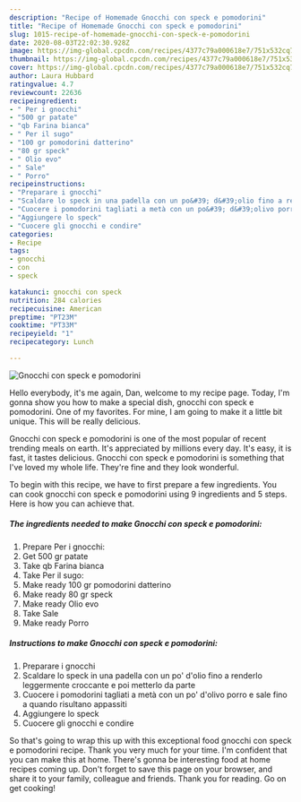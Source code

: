 ```yaml
---
description: "Recipe of Homemade Gnocchi con speck e pomodorini"
title: "Recipe of Homemade Gnocchi con speck e pomodorini"
slug: 1015-recipe-of-homemade-gnocchi-con-speck-e-pomodorini
date: 2020-08-03T22:02:30.928Z
image: https://img-global.cpcdn.com/recipes/4377c79a000618e7/751x532cq70/gnocchi-con-speck-e-pomodorini-recipe-main-photo.jpg
thumbnail: https://img-global.cpcdn.com/recipes/4377c79a000618e7/751x532cq70/gnocchi-con-speck-e-pomodorini-recipe-main-photo.jpg
cover: https://img-global.cpcdn.com/recipes/4377c79a000618e7/751x532cq70/gnocchi-con-speck-e-pomodorini-recipe-main-photo.jpg
author: Laura Hubbard
ratingvalue: 4.7
reviewcount: 22636
recipeingredient:
- " Per i gnocchi"
- "500 gr patate"
- "qb Farina bianca"
- " Per il sugo"
- "100 gr pomodorini datterino"
- "80 gr speck"
- " Olio evo"
- " Sale"
- " Porro"
recipeinstructions:
- "Preparare i gnocchi"
- "Scaldare lo speck in una padella con un po&#39; d&#39;olio fino a renderlo leggermente croccante e poi metterlo da parte"
- "Cuocere i pomodorini tagliati a metà con un po&#39; d&#39;olivo porro e sale fino a quando risultano appassiti"
- "Aggiungere lo speck"
- "Cuocere gli gnocchi e condire"
categories:
- Recipe
tags:
- gnocchi
- con
- speck

katakunci: gnocchi con speck 
nutrition: 284 calories
recipecuisine: American
preptime: "PT23M"
cooktime: "PT33M"
recipeyield: "1"
recipecategory: Lunch

---
```



![Gnocchi con speck e pomodorini](https://img-global.cpcdn.com/recipes/4377c79a000618e7/751x532cq70/gnocchi-con-speck-e-pomodorini-recipe-main-photo.jpg)

Hello everybody, it's me again, Dan, welcome to my recipe page. Today, I'm gonna show you how to make a special dish, gnocchi con speck e pomodorini. One of my favorites. For mine, I am going to make it a little bit unique. This will be really delicious.



Gnocchi con speck e pomodorini is one of the most popular of recent trending meals on earth. It's appreciated by millions every day. It's easy, it is fast, it tastes delicious. Gnocchi con speck e pomodorini is something that I've loved my whole life. They're fine and they look wonderful.


To begin with this recipe, we have to first prepare a few ingredients. You can cook gnocchi con speck e pomodorini using 9 ingredients and 5 steps. Here is how you can achieve that.

<!--inarticleads1-->

##### The ingredients needed to make Gnocchi con speck e pomodorini:

1. Prepare  Per i gnocchi:
1. Get 500 gr patate
1. Take qb Farina bianca
1. Take  Per il sugo:
1. Make ready 100 gr pomodorini datterino
1. Make ready 80 gr speck
1. Make ready  Olio evo
1. Take  Sale
1. Make ready  Porro




<!--inarticleads2-->

##### Instructions to make Gnocchi con speck e pomodorini:

1. Preparare i gnocchi
1. Scaldare lo speck in una padella con un po&#39; d&#39;olio fino a renderlo leggermente croccante e poi metterlo da parte
1. Cuocere i pomodorini tagliati a metà con un po&#39; d&#39;olivo porro e sale fino a quando risultano appassiti
1. Aggiungere lo speck
1. Cuocere gli gnocchi e condire




So that's going to wrap this up with this exceptional food gnocchi con speck e pomodorini recipe. Thank you very much for your time. I'm confident that you can make this at home. There's gonna be interesting food at home recipes coming up. Don't forget to save this page on your browser, and share it to your family, colleague and friends. Thank you for reading. Go on get cooking!

